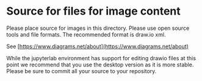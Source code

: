 # Source for files for image content

Please place source for images in this directory.  Please use open source tools and file formats.  The recommended format is draw.io xml.

See [https://www.diagrams.net/about](https://www.diagrams.net/about)

While the jupyterlab environment has support for editing drawio files at this point we recommend that you use the desktop version as it is more stable.  Please be sure to commit all your source to your repository.
